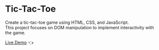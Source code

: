 # Tic-Tac-Toe

Create a tic-tac-toe game using HTML, CSS, and JavaScript.
<br>
This project focuses on DOM manipulation to implement interactivity with the game.

[Live Demo](https://michaelmkrtch.github.io/tic-tac-toe) :point_left:
